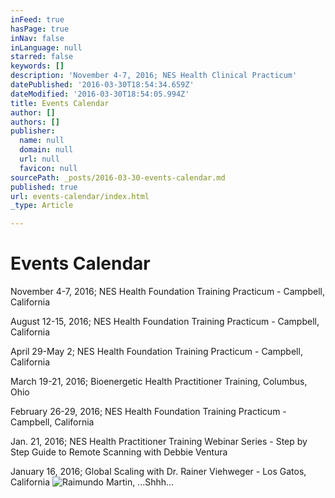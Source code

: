 ```yaml
---
inFeed: true
hasPage: true
inNav: false
inLanguage: null
starred: false
keywords: []
description: 'November 4-7, 2016; NES Health Clinical Practicum'
datePublished: '2016-03-30T18:54:34.659Z'
dateModified: '2016-03-30T18:54:05.994Z'
title: Events Calendar
author: []
authors: []
publisher:
  name: null
  domain: null
  url: null
  favicon: null
sourcePath: _posts/2016-03-30-events-calendar.md
published: true
url: events-calendar/index.html
_type: Article

---
```

# Events Calendar

November 4-7, 2016; NES Health Foundation Training Practicum - Campbell, California

August 12-15, 2016; NES Health Foundation Training Practicum - Campbell, California

April 29-May 2; NES Health Foundation Training Practicum - Campbell, California

March 19-21, 2016; Bioenergetic Health Practitioner Training, Columbus, Ohio

February 26-29, 2016; NES Health Foundation Training Practicum - Campbell, California

Jan. 21, 2016; NES Health Practitioner Training Webinar Series - Step by Step Guide to Remote Scanning with Debbie Ventura

January 16, 2016; Global Scaling with Dr. Rainer Viehweger - Los Gatos, California
![Raimundo Martin, ...Shhh...](https://the-grid-user-content.s3-us-west-2.amazonaws.com/01c535f5-d028-49d6-ae75-cdff729f25c7.jpg)